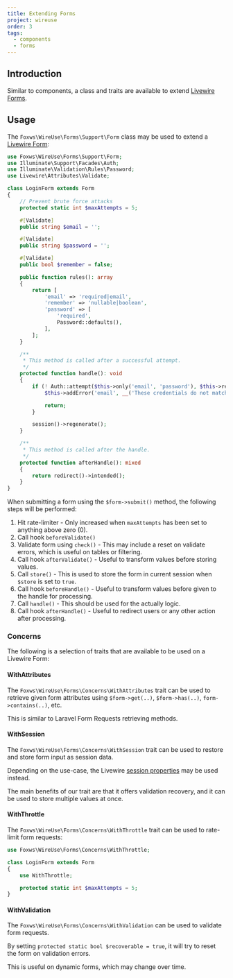 ```yaml
---
title: Extending Forms
project: wireuse
order: 3
tags:
  - components
  - forms
---
```


## Introduction

Similar to components, a class and traits are available to extend [Livewire Forms](https://livewire.laravel.com/docs/forms).

## Usage

The `Foxws\WireUse\Forms\Support\Form` class may be used to extend a [Livewire Form](https://livewire.laravel.com/docs/forms):

```php
use Foxws\WireUse\Forms\Support\Form;
use Illuminate\Support\Facades\Auth;
use Illuminate\Validation\Rules\Password;
use Livewire\Attributes\Validate;

class LoginForm extends Form
{
    // Prevent brute force attacks
    protected static int $maxAttempts = 5;

    #[Validate]
    public string $email = '';

    #[Validate]
    public string $password = '';

    #[Validate]
    public bool $remember = false;

    public function rules(): array
    {
        return [
            'email' => 'required|email',
            'remember' => 'nullable|boolean',
            'password' => [
                'required',
                Password::defaults(),
            ],
        ];
    }

    /**
     * This method is called after a successful attempt.
     */
    protected function handle(): void
    {
        if (! Auth::attempt($this->only('email', 'password'), $this->remember)) {
            $this->addError('email', __('These credentials do not match our records'));

            return;
        }

        session()->regenerate();
    }

    /**
     * This method is called after the handle.
     */
    protected function afterHandle(): mixed
    {
        return redirect()->intended();
    }
}
```

When submitting a form using the `$form->submit()` method, the following steps will be performed:

1. Hit rate-limiter - Only increased when `maxAttempts` has been set to anything above zero (0).
2. Call hook `beforeValidate()`
3. Validate form using `check()` - This may include a reset on validate errors, which is useful on tables or filtering.
4. Call hook `afterValidate()` - Useful to transform values before storing values.
5. Call `store()` - This is used to store the form in current session when `$store` is set to `true`.
6. Call hook `beforeHandle()` - Useful to transform values before given to the handle for processing.
7. Call `handle()` - This should be used for the actually logic.
8. Call hook `afterHandle()` - Useful to redirect users or any other action after processing.

### Concerns

The following is a selection of traits that are available to be used on a Livewire Form:

#### WithAttributes

The `Foxws\WireUse\Forms\Concerns\WithAttributes` trait can be used to retrieve given form attributes using `$form->get(..)`, `$form->has(..)`, `form->contains(..)`, etc.

This is similar to Laravel Form Requests retrieving methods.

#### WithSession

The `Foxws\WireUse\Forms\Concerns\WithSession` trait can be used to restore and store form input as session data.

Depending on the use-case, the Livewire [session properties](https://livewire.laravel.com/docs/session-properties) may be used instead.

The main benefits of our trait are that it offers validation recovery, and it can be used to store multiple values at once.

#### WithThrottle

The `Foxws\WireUse\Forms\Concerns\WithThrottle` trait can be used to rate-limit form requests:

```php
use Foxws\WireUse\Forms\Concerns\WithThrottle;

class LoginForm extends Form
{
    use WithThrottle;

    protected static int $maxAttempts = 5;
}
```

#### WithValidation

The `Foxws\WireUse\Forms\Concerns\WithValidation` can be used to validate form requests.

By setting `protected static bool $recoverable = true`, it will try to reset the form on validation errors.

This is useful on dynamic forms, which may change over time.
